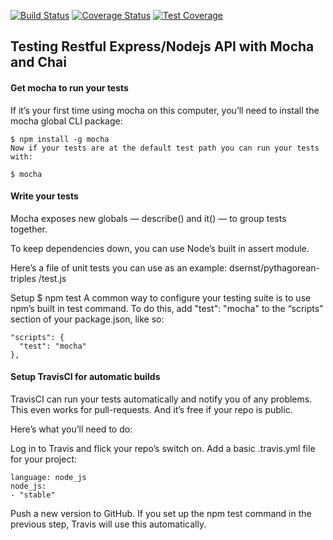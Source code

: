 [![Build Status](https://travis-ci.org/Bonifase/server.svg?branch=master)](https://travis-ci.org/Bonifase/server) [![Coverage Status](https://coveralls.io/repos/github/Bonifase/server/badge.svg?branch=master)](https://coveralls.io/github/Bonifase/server?branch=master) [![Test Coverage](https://api.codeclimate.com/v1/badges/5c89e8bb40ab8d7bd628/test_coverage)](https://codeclimate.com/github/Bonifase/server/test_coverage)

## Testing Restful Express/Nodejs API with Mocha and Chai

#### Get mocha to run your tests

If it’s your first time using mocha on this computer, you’ll need to install the mocha global CLI package:

```
$ npm install -g mocha
Now if your tests are at the default test path you can run your tests with:

$ mocha
```

#### Write your tests

Mocha exposes new globals — describe() and it() — to group tests together.

To keep dependencies down, you can use Node’s built in assert module.

Here’s a file of unit tests you can use as an example: dsernst/pythagorean-triples /test.js

Setup \$ npm test
A common way to configure your testing suite is to use npm’s built in test command. To do this, add "test": "mocha" to the “scripts” section of your package.json, like so:

```
"scripts": {
  "test": "mocha"
},
```

#### Setup TravisCI for automatic builds

TravisCI can run your tests automatically and notify you of any problems. This even works for pull-requests. And it’s free if your repo is public.

Here’s what you’ll need to do:

Log in to Travis and flick your repo’s switch on.
Add a basic .travis.yml file for your project:

```
language: node_js
node_js:
- "stable"
```

Push a new version to GitHub.
If you set up the npm test command in the previous step, Travis will use this automatically.
